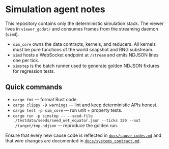 # Simulation agent notes

This repository contains only the deterministic simulation stack. The viewer lives in `viewer_godot/` and consumes frames from the streaming daemon (`simd`).

* `sim_core` owns the data contracts, kernels, and reducers. All kernels must be pure functions of the world snapshot and RNG substream.
* `simd` hosts a WebSocket endpoint at `/stream` and emits NDJSON lines one per tick.
* `simstep` is the batch runner used to generate golden NDJSON fixtures for regression tests.

## Quick commands

* `cargo fmt` — format Rust code.
* `cargo clippy -D warnings` — lint and keep deterministic APIs honest.
* `cargo test -p sim_core` — run unit + property tests.
* `cargo run -p simstep -- --seed-file ./testdata/seeds/seed_wet_equator.json --ticks 120 --out ./target/tmp.ndjson` — reproduce the golden run.

Ensure that every new cause code is reflected in [`docs/cause_codes.md`](cause_codes.md) and that wire changes are documented in [`docs/systems_contract.md`](systems_contract.md).
